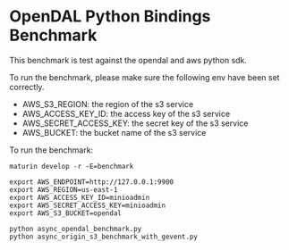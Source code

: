 # OpenDAL Python Bindings Benchmark

This benchmark is test against the opendal and aws python sdk.

To run the benchmark, please make sure the following env have been set correctly.

- AWS_S3_REGION: the region of the s3 service
- AWS_ACCESS_KEY_ID: the access key of the s3 service
- AWS_SECRET_ACCESS_KEY: the secret key of the s3 service
- AWS_BUCKET: the bucket name of the s3 service

To run the benchmark:

```shell
maturin develop -r -E=benchmark

export AWS_ENDPOINT=http://127.0.0.1:9900
export AWS_REGION=us-east-1
export AWS_ACCESS_KEY_ID=minioadmin
export AWS_SECRET_ACCESS_KEY=minioadmin
export AWS_S3_BUCKET=opendal

python async_opendal_benchmark.py
python async_origin_s3_benchmark_with_gevent.py
```

